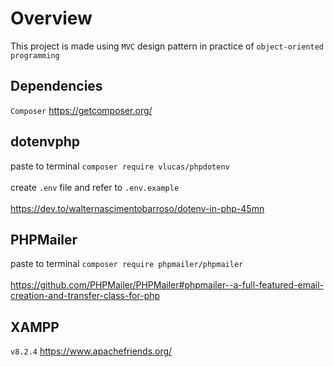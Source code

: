 # Overview
This project is made using `MVC` design pattern in practice of `object-oriented programming`
## Dependencies
`Composer` https://getcomposer.org/
## dotenvphp
paste to terminal
`composer require vlucas/phpdotenv`<br /><br />
create `.env` file and refer to `.env.example`<br /><br />
https://dev.to/walternascimentobarroso/dotenv-in-php-45mn
## PHPMailer
paste to terminal
`composer require phpmailer/phpmailer`<br /><br />
https://github.com/PHPMailer/PHPMailer#phpmailer--a-full-featured-email-creation-and-transfer-class-for-php
## XAMPP
`v8.2.4` https://www.apachefriends.org/


